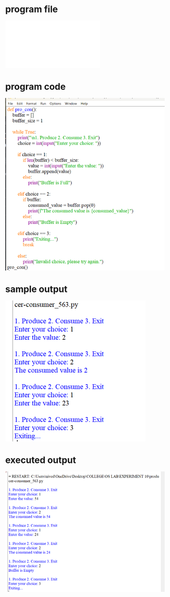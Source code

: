 # program file
![program file](producer-consumer_566.py)

# program code 
![program code](producer-consumer_code_566.png)

# sample output
![sample output](producer-consumer_IO_566.png)

# executed output
![executed output](producer-consumer_EO_566.png)
